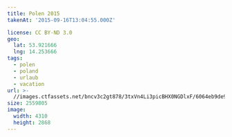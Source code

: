 ```yaml
---
title: Polen 2015
takenAt: '2015-09-16T13:04:55.000Z'

license: CC BY-ND 3.0
geo:
  lat: 53.921666
  lng: 14.253666
tags:
  - polen
  - poland
  - urlaub
  - vacation
url: >-
  //images.ctfassets.net/bncv3c2gt878/3txVn4Li3picBHX0NGDlxF/6064eb9de9f97af98c96a75b1f6340ec/polen-2015_25836951642_o
size: 2559805
image:
  width: 4310
  height: 2868
---
```

